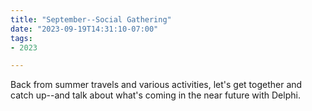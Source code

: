 ```yaml
---
title: "September--Social Gathering"
date: "2023-09-19T14:31:10-07:00"
tags:
- 2023

---
```


Back from summer travels and various activities, let's get together and catch up--and talk about what's coming in the near future with Delphi.
